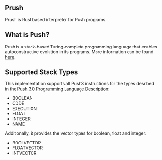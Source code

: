 ## Prush

Prush is Rust based interpreter for Push programs.

## What is Push?

Push is a stack-based Turing-complete programming language that enables autoconstructive evolution in its programs.
More information can be found [here](http://faculty.hampshire.edu/lspector/push.html).

## Supported Stack Types

This implementation supports all Push3 instructions for the types desribed in the [Push 3.0 Programming Language Description](http://faculty.hampshire.edu/lspector/push3-description.html#Type):

* BOOLEAN
* CODE
* EXECUTION
* FLOAT
* INTEGER
* NAME

Additionally, it provides the vector types for boolean, float and integer:

* BOOLVECTOR
* FLOATVECTOR
* INTVECTOR






